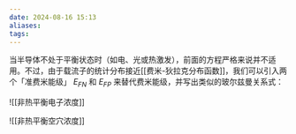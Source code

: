```yaml
---
date: 2024-08-16 15:13
aliases: 
tags: 
---
```

当半导体不处于平衡状态时（如电、光或热激发），前面的方程严格来说并不适用。不过，由于载流子的统计分布接近[[费米-狄拉克分布函数]]，我们可以引入两个「准费米能级」 $E_{FN}$ 和 $E_{FP}$ 来替代费米能级，并写出类似的玻尔兹曼关系式：

![[非热平衡电子浓度]]

![[非热平衡空穴浓度]]